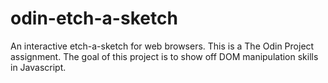 # odin-etch-a-sketch
An interactive etch-a-sketch for web browsers. This is a The Odin Project assignment. The goal of this project is to show off DOM manipulation skills in Javascript. 